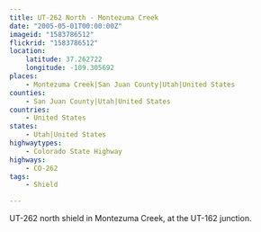 ```yaml
---
title: UT-262 North - Montezuma Creek
date: "2005-05-01T00:00:00Z"
imageid: "1583786512"
flickrid: "1583786512"
location:
    latitude: 37.262722
    longitude: -109.305692
places:
    - Montezuma Creek|San Juan County|Utah|United States
counties:
    - San Juan County|Utah|United States
countries:
    - United States
states:
    - Utah|United States
highwaytypes:
    - Colorado State Highway
highways:
    - CO-262
tags:
    - Shield

---
```

UT-262 north shield in Montezuma Creek, at the UT-162 junction.